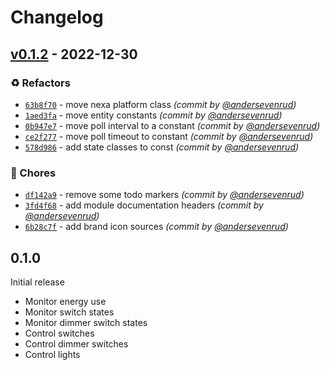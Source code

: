 # Changelog

## [v0.1.2] - 2022-12-30
### :recycle: Refactors
- [`63b8f70`](https://github.com/andersevenrud/ha-nexa-bridge-x/commit/63b8f70bb091e8b597b63aad05cf02abc6fefb39) - move nexa platform class *(commit by [@andersevenrud](https://github.com/andersevenrud))*
- [`1aed3fa`](https://github.com/andersevenrud/ha-nexa-bridge-x/commit/1aed3fa9809215febacd80220118291dc7cbb756) - move entity constants *(commit by [@andersevenrud](https://github.com/andersevenrud))*
- [`0b947e7`](https://github.com/andersevenrud/ha-nexa-bridge-x/commit/0b947e7ad61c3a1f1177c9e86017534adb2b7f6e) - move poll interval to a constant *(commit by [@andersevenrud](https://github.com/andersevenrud))*
- [`ce2f277`](https://github.com/andersevenrud/ha-nexa-bridge-x/commit/ce2f2775a94a0452210617eb33f4cea2eacd08c7) - move poll timeout to constant *(commit by [@andersevenrud](https://github.com/andersevenrud))*
- [`578d986`](https://github.com/andersevenrud/ha-nexa-bridge-x/commit/578d986ac32942a479f785ba4e2836cd7c7b6cb6) - add state classes to const *(commit by [@andersevenrud](https://github.com/andersevenrud))*

### :wrench: Chores
- [`df142a9`](https://github.com/andersevenrud/ha-nexa-bridge-x/commit/df142a92ce2cfff4695f87e102b1029c8a1fa91b) - remove some todo markers *(commit by [@andersevenrud](https://github.com/andersevenrud))*
- [`3fd4f68`](https://github.com/andersevenrud/ha-nexa-bridge-x/commit/3fd4f6829ad04341e848763afe3c01b0da58b0e3) - add module documentation headers *(commit by [@andersevenrud](https://github.com/andersevenrud))*
- [`6b28c7f`](https://github.com/andersevenrud/ha-nexa-bridge-x/commit/6b28c7f25c918937934fc0e0b51b65860539c984) - add brand icon sources *(commit by [@andersevenrud](https://github.com/andersevenrud))*


## 0.1.0

Initial release

* Monitor energy use
* Monitor switch states
* Monitor dimmer switch states
* Control switches
* Control dimmer switches
* Control lights

[v0.1.2]: https://github.com/andersevenrud/ha-nexa-bridge-x/compare/v0.1.1...v0.1.2